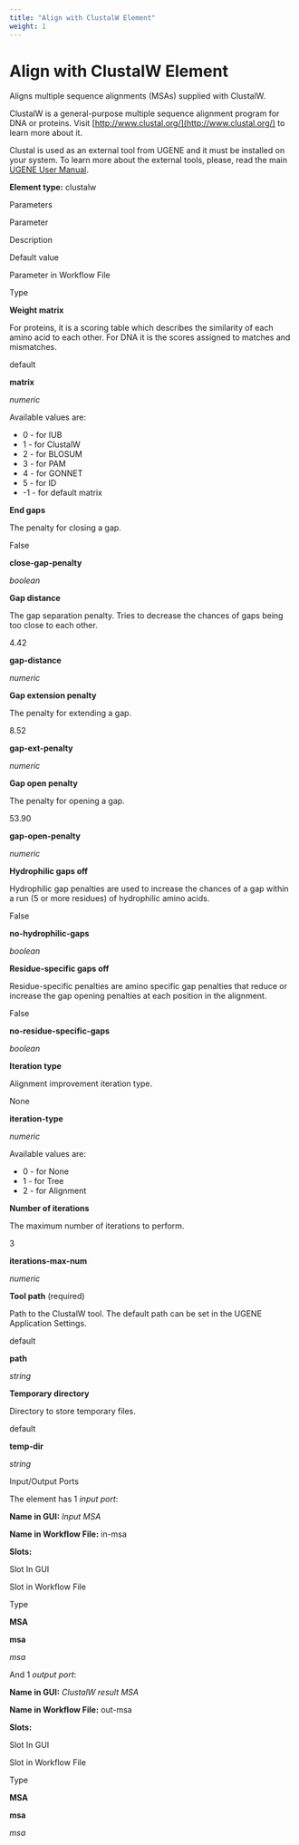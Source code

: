 ```yaml
---
title: "Align with ClustalW Element"
weight: 1
---
```



# Align with ClustalW Element

Aligns multiple sequence alignments (MSAs) supplied with ClustalW.

ClustalW is a general-purpose multiple sequence alignment program for DNA or proteins. Visit [http://www.clustal.org/](http://www.clustal.org/) to learn more about it.

Clustal is used as an external tool from UGENE and it must be installed on your system. To learn more about the external tools, please, read the main [UGENE User Manual](http://ugene.unipro.ru/documentation.html).

**Element type:** clustalw

Parameters



Parameter

Description

Default value

Parameter in Workflow File

Type

**Weight matrix**

For proteins, it is a scoring table which describes the similarity of each amino acid to each other. For DNA it is the scores assigned to matches and mismatches.

default

**matrix**

_numeric_

Available values are:

*   0 - for IUB
*   1 - for ClustalW
*   2 - for BLOSUM
*   3 - for PAM
*   4 - for GONNET
*   5 - for ID
*   \-1 - for default matrix

**End gaps**

The penalty for closing a gap.

False

**close-gap-penalty**

_boolean_

**Gap distance**

The gap separation penalty. Tries to decrease the chances of gaps being too close to each other.

4.42

**gap-distance**

_numeric_

**Gap extension penalty**

The penalty for extending a gap.

8.52

**gap-ext-penalty**

_numeric_

**Gap open penalty**

The penalty for opening a gap.

53.90

**gap-open-penalty**

_numeric_

**Hydrophilic gaps off**

Hydrophilic gap penalties are used to increase the chances of a gap within a run (5 or more residues) of hydrophilic amino acids.

False

**no-hydrophilic-gaps**

_boolean_

**Residue-specific gaps off**

Residue-specific penalties are amino specific gap penalties that reduce or increase the gap opening penalties at each position in the alignment.

False

**no-residue-specific-gaps**

_boolean_

**Iteration type**

Alignment improvement iteration type.

None

**iteration-type**

_numeric_

Available values are:

*   0 - for None
*   1 - for Tree
*   2 - for Alignment

**Number of iterations**

The maximum number of iterations to perform.

3

**iterations-max-num**

_numeric_

**Tool path** (required)

Path to the ClustalW tool. The default path can be set in the UGENE Application Settings.

default

**path**

_string_

**Temporary directory**

Directory to store temporary files.

default

**temp-dir**

_string_

Input/Output Ports

The element has 1 _input port_:

**Name in GUI:** _Input MSA_

**Name in Workflow File:** in-msa

**Slots:**

Slot In GUI

Slot in Workflow File

Type

**MSA**

**msa**

_msa_

And 1 _output port_:

**Name in GUI:** _ClustalW result MSA_

**Name in Workflow File:** out-msa

**Slots:**

Slot In GUI

Slot in Workflow File

Type

**MSA**

**msa**

_msa_
